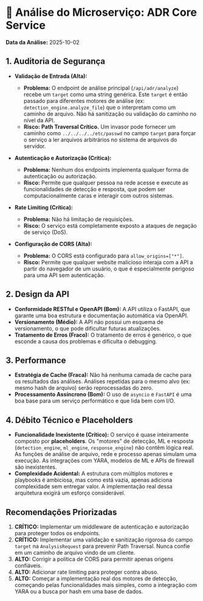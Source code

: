 
# 🔎 Análise do Microserviço: ADR Core Service

**Data da Análise:** 2025-10-02

## 1. Auditoria de Segurança

- **Validação de Entrada (Alta):**
  - **Problema:** O endpoint de análise principal (`/api/adr/analyze`) recebe um `target` como uma string genérica. Este `target` é então passado para diferentes motores de análise (ex: `detection_engine.analyze_file`) que o interpretam como um caminho de arquivo. Não há sanitização ou validação do caminho no nível da API.
  - **Risco:** **Path Traversal Crítico.** Um invasor pode fornecer um caminho como `../../../../etc/passwd` no campo `target` para forçar o serviço a ler arquivos arbitrários no sistema de arquivos do servidor.

- **Autenticação e Autorização (Crítica):**
  - **Problema:** Nenhum dos endpoints implementa qualquer forma de autenticação ou autorização.
  - **Risco:** Permite que qualquer pessoa na rede acesse e execute as funcionalidades de detecção e resposta, que podem ser computacionalmente caras e interagir com outros sistemas.

- **Rate Limiting (Crítica):**
  - **Problema:** Não há limitação de requisições.
  - **Risco:** O serviço está completamente exposto a ataques de negação de serviço (DoS).

- **Configuração de CORS (Alta):**
  - **Problema:** O CORS está configurado para `allow_origins=["*"]`.
  - **Risco:** Permite que qualquer website malicioso interaja com a API a partir do navegador de um usuário, o que é especialmente perigoso para uma API sem autenticação.

## 2. Design da API

- **Conformidade RESTful e OpenAPI (Bom):** A API utiliza o FastAPI, que garante uma boa estrutura e documentação automática via OpenAPI.
- **Versionamento (Médio):** A API não possui um esquema de versionamento, o que pode dificultar futuras atualizações.
- **Tratamento de Erros (Fraco):** O tratamento de erros é genérico, o que esconde a causa dos problemas e dificulta o debugging.

## 3. Performance

- **Estratégia de Cache (Fraca):** Não há nenhuma camada de cache para os resultados das análises. Análises repetidas para o mesmo alvo (ex: mesmo hash de arquivo) serão reprocessadas do zero.
- **Processamento Assíncrono (Bom):** O uso de `asyncio` e `FastAPI` é uma boa base para um serviço performático e que lida bem com I/O.

## 4. Débito Técnico e Placeholders

- **Funcionalidade Inexistente (Crítico):** O serviço é quase inteiramente composto por **placeholders**. Os "motores" de detecção, ML e resposta (`detection_engine`, `ml_engine`, `response_engine`) não contêm lógica real. As funções de análise de arquivo, rede e processo apenas simulam uma execução. As integrações com YARA, modelos de ML e APIs de firewall são inexistentes.
- **Complexidade Acidental:** A estrutura com múltiplos motores e playbooks é ambiciosa, mas como está vazia, apenas adiciona complexidade sem entregar valor. A implementação real dessa arquitetura exigirá um esforço considerável.

## Recomendações Priorizadas

1.  **CRÍTICO:** Implementar um middleware de autenticação e autorização para proteger todos os endpoints.
2.  **CRÍTICO:** Implementar uma validação e sanitização rigorosa do campo `target` na `AnalysisRequest` para prevenir Path Traversal. Nunca confie em um caminho de arquivo vindo de um cliente.
3.  **ALTO:** Corrigir a política de CORS para permitir apenas origens confiáveis.
4.  **ALTO:** Adicionar rate limiting para proteger contra abuso.
5.  **ALTO:** Começar a implementação real dos motores de detecção, começando pelas funcionalidades mais simples, como a integração com YARA ou a busca por hash em uma base de dados.
